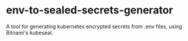 # env-to-sealed-secrets-generator
A tool for generating kubernetes encrypted secrets from .env files, using Bitnami's kubeseal.

